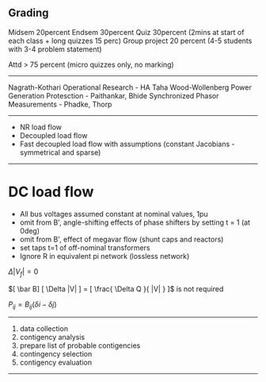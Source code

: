 
## Grading

Midsem 20percent
Endsem 30percent
Quiz 30percent (2mins at start of each class + long quizzes 15 perc)
Group project 20 percent (4-5 students with 3-4 problem statement)

Attd > 75 percent (micro quizzes only, no marking)

---

Nagrath-Kothari
Operational Research - HA Taha
Wood-Wollenberg Power Generation
Protesction - Paithankar, Bhide
Synchronized Phasor Measurements - Phadke, Thorp

---


- NR load flow
- Decoupled load flow
- Fast decoupled load flow with assumptions (constant Jacobians - symmetrical and sparse)

---

# DC load flow

- All bus voltages assumed constant at nominal values, 1pu
- omit from B', angle-shifting effects of phase shifters by setting t = 1 (at 0deg)
- omit from B', effect of megavar flow (shunt caps and reactors)
- set taps t=1 of off-nominal transformers
- Ignore R in equivalent pi network (lossless network)

$\Delta |V_f| = 0$

$[ \bar B] [ \Delta |V| ] = [ \frac{ \Delta Q }{ |V| } ]$ is not required

$P_{ij} = B_{ij} (\delta i - \delta j)$

---

1. data collection
2. contigency analysis
3. prepare list of probable contigencies
4. contingency selection
5. contigency evaluation

---

